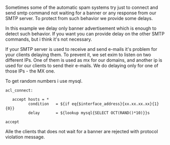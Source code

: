 Sometimes some of the automatic spam systems try just to connect and
send smtp command not waiting for a banner or any response from our SMTP
server. To protect from such behavior we provide some delays.

In this example we delay only banner advertisement which is enough to
detect such behavior. If you want you can provide delay on the other
SMTP commands, but i think it's not necessary.

If your SMTP server is used to receive and send e-mails it's problem for
your clients delaying them. To prevent it, we set exim to listen on two
different IPs. One of them is used as mx for our domains, and another ip
is used for our clients to send their e-mails. We do delaying only for
one of those IPs - the MX one.

To get random numbers i use mysql.

    acl_connect:

       accept hosts = *
              condition   = ${if eq{$interface_address}{xx.xx.xx.xx}{1}{0}}
              delay       = ${lookup mysql{SELECT OCT(RAND()*10)}}s

    accept

Alle the clients that does not wait for a banner are rejected with
protocol violation message.
